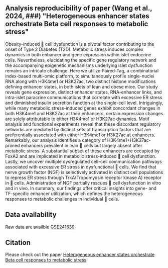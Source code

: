 ## Analysis reproducibility of paper (Wang et al., 2024, ###) "Heterogeneous enhancer states orchestrate Beta cell responses to metabolic stress"

Obesity-induced  cell dysfunction is a pivotal factor contributing to the onset of Type 2 Diabetes (T2D). Metabolic stress induces complex dynamics in both enhancer and gene expression within islet endocrine cells. Nevertheless, elucidating the specific gene regulatory network and the accompanying epigenetic mechanisms underlying islet dysfunction remains an intricate challenge. Here we utilize Paired-Tag, a combinatorial index-based multi-omic platform, to simultaneously profile single-nuclei RNA along with H3K4me1 or H3K27ac, two distinct histone modifications defining enhancer states, in both islets of lean and obese mice. Our study reveals gene expression, distinct enhancer states, RNA-enhancer links, and intra-islet paracrine communications that correlate with excessive ER stress and diminished insulin secretion function at the single-cell level. Intriguingly, while many metabolic stress-induced genes exhibit concordant changes in both H3K4me1 and H3K27ac at their enhancers, certain expression changes are solely attributable to either H3K4me1 or H3K27ac dynamics. Motif analysis and functional experiments reveal that these discordant regulatory networks are mediated by distinct sets of transcription factors that are preferentially associated with either H3K4me1 or H3K27ac at enhancers. Remarkably, our analysis identifies a category of H3K4me1+H3K27ac- primed enhancers prevalent in lean  cells but largely absent after metabolic stress. A substantial subset of these enhancers are occupied by FoxA2 and are implicated in metabolic stress-induced  cell dysfunction. Lastly, we uncover multiple dysregulated cell-cell communication pathways associated with excessive ER stress in dysfunctional  cells. We find that nerve growth factor (NGF) is selectively activated in distinct cell populations to repress ER stress through TrkA(Tropomyosin receptor kinase A) receptor in  cells. Administration of NGF partially rescues  cell dysfunction in vitro and in vivo. In summary, our findings offer critical insights into gene- and TF-specific enhancer utilization, which defines the heterogeneous responses to metabolic challenges in individual  cells. 


## Data availability
Raw data are availble [GSE241639](https://www.ncbi.nlm.nih.gov/geo/query/####)

## Citation
Please check out the paper [Heterogeneous enhancer states orchestrate Beta cell responses to metabolic stress](https://######)
